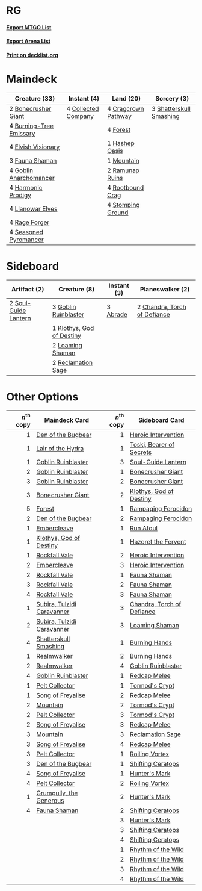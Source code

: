 # RG

#### [Export MTGO List](../collection/RG/RG.txt)
#### [Export Arena List](../collection/RG/RG_arena.txt)
#### [Print on decklist.org](http://decklist.org/?deckmain=2%09Bonecrusher%20Giant%0A4%09Burning-Tree%20Emissary%0A4%09Collected%20Company%0A4%09Cragcrown%20Pathway%0A4%09Elvish%20Visionary%0A3%09Fauna%20Shaman%0A4%09Forest%0A4%09Goblin%20Anarchomancer%0A4%09Harmonic%20Prodigy%0A1%09Hashep%20Oasis%0A4%09Llanowar%20Elves%0A1%09Mountain%0A4%09Rage%20Forger%0A2%09Ramunap%20Ruins%0A4%09Rootbound%20Crag%0A4%09Seasoned%20Pyromancer%0A3%09Shatterskull%20Smashing%0A4%09Stomping%20Ground&deckside=3%09Abrade%0A2%09Chandra,%20Torch%20of%20Defiance%0A3%09Goblin%20Ruinblaster%0A1%09Klothys,%20God%20of%20Destiny%0A2%09Loaming%20Shaman%0A2%09Reclamation%20Sage%0A2%09Soul-Guide%20Lantern)
# Maindeck

|                                          Creature (33)                                           |                                         Instant (4)                                          |                                          Land (20)                                           |                                           Sorcery (3)                                            |
|--------------------------------------------------------------------------------------------------|----------------------------------------------------------------------------------------------|----------------------------------------------------------------------------------------------|--------------------------------------------------------------------------------------------------|
|2 [Bonecrusher Giant](http://gatherer.wizards.com/Pages/Card/Details.aspx?multiverseid=473077)    |4 [Collected Company](http://gatherer.wizards.com/Pages/Card/Details.aspx?multiverseid=394519)|4 [Cragcrown Pathway](http://gatherer.wizards.com/Pages/Card/Details.aspx?multiverseid=491915)|3 [Shatterskull Smashing](http://gatherer.wizards.com/Pages/Card/Details.aspx?multiverseid=491802)|
|4 [Burning-Tree Emissary](http://gatherer.wizards.com/Pages/Card/Details.aspx?multiverseid=426627)|                                                                                              |4 [Forest](http://gatherer.wizards.com/Pages/Card/Details.aspx?multiverseid=439860)           |                                                                                                  |
|4 [Elvish Visionary](http://gatherer.wizards.com/Pages/Card/Details.aspx?multiverseid=175124)     |                                                                                              |1 [Hashep Oasis](http://gatherer.wizards.com/Pages/Card/Details.aspx?multiverseid=430866)     |                                                                                                  |
|3 [Fauna Shaman](http://gatherer.wizards.com/Pages/Card/Details.aspx?multiverseid=205059)         |                                                                                              |1 [Mountain](http://gatherer.wizards.com/Pages/Card/Details.aspx?multiverseid=439859)         |                                                                                                  |
|4 [Goblin Anarchomancer](http://gatherer.wizards.com/Pages/Card/Details.aspx?multiverseid=522276) |                                                                                              |2 [Ramunap Ruins](http://gatherer.wizards.com/Pages/Card/Details.aspx?multiverseid=430870)    |                                                                                                  |
|4 [Harmonic Prodigy](http://gatherer.wizards.com/Pages/Card/Details.aspx?multiverseid=522208)     |                                                                                              |4 [Rootbound Crag](http://gatherer.wizards.com/Pages/Card/Details.aspx?multiverseid=420934)   |                                                                                                  |
|4 [Llanowar Elves](http://gatherer.wizards.com/Pages/Card/Details.aspx?multiverseid=129626)       |                                                                                              |4 [Stomping Ground](http://gatherer.wizards.com/Pages/Card/Details.aspx?multiverseid=405110)  |                                                                                                  |
|4 [Rage Forger](http://gatherer.wizards.com/Pages/Card/Details.aspx?multiverseid=153104)          |                                                                                              |                                                                                              |                                                                                                  |
|4 [Seasoned Pyromancer](http://gatherer.wizards.com/Pages/Card/Details.aspx?multiverseid=464094)  |                                                                                              |                                                                                              |                                                                                                  |


# Sideboard

|                                         Artifact (2)                                          |                                            Creature (8)                                            |                                    Instant (3)                                    |                                           Planeswalker (2)                                            |
|-----------------------------------------------------------------------------------------------|----------------------------------------------------------------------------------------------------|-----------------------------------------------------------------------------------|-------------------------------------------------------------------------------------------------------|
|2 [Soul-Guide Lantern](http://gatherer.wizards.com/Pages/Card/Details.aspx?multiverseid=476488)|3 [Goblin Ruinblaster](http://gatherer.wizards.com/Pages/Card/Details.aspx?multiverseid=180411)     |3 [Abrade](http://gatherer.wizards.com/Pages/Card/Details.aspx?multiverseid=430772)|2 [Chandra, Torch of Defiance](http://gatherer.wizards.com/Pages/Card/Details.aspx?multiverseid=417683)|
|                                                                                               |1 [Klothys, God of Destiny](http://gatherer.wizards.com/Pages/Card/Details.aspx?multiverseid=476471)|                                                                                   |                                                                                                       |
|                                                                                               |2 [Loaming Shaman](http://gatherer.wizards.com/Pages/Card/Details.aspx?multiverseid=405286)         |                                                                                   |                                                                                                       |
|                                                                                               |2 [Reclamation Sage](http://gatherer.wizards.com/Pages/Card/Details.aspx?multiverseid=389651)       |                                                                                   |                                                                                                       |


# Other Options

|*n*<sup>th</sup> copy|                                            Maindeck Card                                            |*n*<sup>th</sup> copy|                                           Sideboard Card                                            |
|--------------------:|-----------------------------------------------------------------------------------------------------|--------------------:|-----------------------------------------------------------------------------------------------------|
|                    1|[Den of the Bugbear](http://gatherer.wizards.com/Pages/Card/Details.aspx?multiverseid=527541)        |                    1|[Heroic Intervention](http://gatherer.wizards.com/Pages/Card/Details.aspx?multiverseid=423776)       |
|                    1|[Lair of the Hydra](http://gatherer.wizards.com/Pages/Card/Details.aspx?multiverseid=527546)         |                    1|[Toski, Bearer of Secrets](http://gatherer.wizards.com/Pages/Card/Details.aspx?multiverseid=503813)  |
|                    1|[Goblin Ruinblaster](http://gatherer.wizards.com/Pages/Card/Details.aspx?multiverseid=180411)        |                    3|[Soul-Guide Lantern](http://gatherer.wizards.com/Pages/Card/Details.aspx?multiverseid=476488)        |
|                    2|[Goblin Ruinblaster](http://gatherer.wizards.com/Pages/Card/Details.aspx?multiverseid=180411)        |                    1|[Bonecrusher Giant](http://gatherer.wizards.com/Pages/Card/Details.aspx?multiverseid=473077)         |
|                    3|[Goblin Ruinblaster](http://gatherer.wizards.com/Pages/Card/Details.aspx?multiverseid=180411)        |                    2|[Bonecrusher Giant](http://gatherer.wizards.com/Pages/Card/Details.aspx?multiverseid=473077)         |
|                    3|[Bonecrusher Giant](http://gatherer.wizards.com/Pages/Card/Details.aspx?multiverseid=473077)         |                    2|[Klothys, God of Destiny](http://gatherer.wizards.com/Pages/Card/Details.aspx?multiverseid=476471)   |
|                    5|[Forest](http://gatherer.wizards.com/Pages/Card/Details.aspx?multiverseid=439860)                    |                    1|[Rampaging Ferocidon](http://gatherer.wizards.com/Pages/Card/Details.aspx?multiverseid=435308)       |
|                    2|[Den of the Bugbear](http://gatherer.wizards.com/Pages/Card/Details.aspx?multiverseid=527541)        |                    2|[Rampaging Ferocidon](http://gatherer.wizards.com/Pages/Card/Details.aspx?multiverseid=435308)       |
|                    1|[Embercleave](http://gatherer.wizards.com/Pages/Card/Details.aspx?multiverseid=473082)               |                    1|[Run Afoul](http://gatherer.wizards.com/Pages/Card/Details.aspx?multiverseid=485524)                 |
|                    1|[Klothys, God of Destiny](http://gatherer.wizards.com/Pages/Card/Details.aspx?multiverseid=476471)   |                    1|[Hazoret the Fervent](http://gatherer.wizards.com/Pages/Card/Details.aspx?multiverseid=426838)       |
|                    1|[Rockfall Vale](http://gatherer.wizards.com/Pages/Card/Details.aspx?multiverseid=535065)             |                    2|[Heroic Intervention](http://gatherer.wizards.com/Pages/Card/Details.aspx?multiverseid=423776)       |
|                    2|[Embercleave](http://gatherer.wizards.com/Pages/Card/Details.aspx?multiverseid=473082)               |                    3|[Heroic Intervention](http://gatherer.wizards.com/Pages/Card/Details.aspx?multiverseid=423776)       |
|                    2|[Rockfall Vale](http://gatherer.wizards.com/Pages/Card/Details.aspx?multiverseid=535065)             |                    1|[Fauna Shaman](http://gatherer.wizards.com/Pages/Card/Details.aspx?multiverseid=205059)              |
|                    3|[Rockfall Vale](http://gatherer.wizards.com/Pages/Card/Details.aspx?multiverseid=535065)             |                    2|[Fauna Shaman](http://gatherer.wizards.com/Pages/Card/Details.aspx?multiverseid=205059)              |
|                    4|[Rockfall Vale](http://gatherer.wizards.com/Pages/Card/Details.aspx?multiverseid=535065)             |                    3|[Fauna Shaman](http://gatherer.wizards.com/Pages/Card/Details.aspx?multiverseid=205059)              |
|                    1|[Subira, Tulzidi Caravanner](http://gatherer.wizards.com/Pages/Card/Details.aspx?multiverseid=485485)|                    3|[Chandra, Torch of Defiance](http://gatherer.wizards.com/Pages/Card/Details.aspx?multiverseid=417683)|
|                    2|[Subira, Tulzidi Caravanner](http://gatherer.wizards.com/Pages/Card/Details.aspx?multiverseid=485485)|                    3|[Loaming Shaman](http://gatherer.wizards.com/Pages/Card/Details.aspx?multiverseid=405286)            |
|                    4|[Shatterskull Smashing](http://gatherer.wizards.com/Pages/Card/Details.aspx?multiverseid=491802)     |                    1|[Burning Hands](http://gatherer.wizards.com/Pages/Card/Details.aspx?multiverseid=527422)             |
|                    1|[Realmwalker](http://gatherer.wizards.com/Pages/Card/Details.aspx?multiverseid=503804)               |                    2|[Burning Hands](http://gatherer.wizards.com/Pages/Card/Details.aspx?multiverseid=527422)             |
|                    2|[Realmwalker](http://gatherer.wizards.com/Pages/Card/Details.aspx?multiverseid=503804)               |                    4|[Goblin Ruinblaster](http://gatherer.wizards.com/Pages/Card/Details.aspx?multiverseid=180411)        |
|                    4|[Goblin Ruinblaster](http://gatherer.wizards.com/Pages/Card/Details.aspx?multiverseid=180411)        |                    1|[Redcap Melee](http://gatherer.wizards.com/Pages/Card/Details.aspx?multiverseid=473097)              |
|                    1|[Pelt Collector](http://gatherer.wizards.com/Pages/Card/Details.aspx?multiverseid=452891)            |                    1|[Tormod's Crypt](http://gatherer.wizards.com/Pages/Card/Details.aspx?multiverseid=389723)            |
|                    1|[Song of Freyalise](http://gatherer.wizards.com/Pages/Card/Details.aspx?multiverseid=443067)         |                    2|[Redcap Melee](http://gatherer.wizards.com/Pages/Card/Details.aspx?multiverseid=473097)              |
|                    2|[Mountain](http://gatherer.wizards.com/Pages/Card/Details.aspx?multiverseid=439859)                  |                    2|[Tormod's Crypt](http://gatherer.wizards.com/Pages/Card/Details.aspx?multiverseid=389723)            |
|                    2|[Pelt Collector](http://gatherer.wizards.com/Pages/Card/Details.aspx?multiverseid=452891)            |                    3|[Tormod's Crypt](http://gatherer.wizards.com/Pages/Card/Details.aspx?multiverseid=389723)            |
|                    2|[Song of Freyalise](http://gatherer.wizards.com/Pages/Card/Details.aspx?multiverseid=443067)         |                    3|[Redcap Melee](http://gatherer.wizards.com/Pages/Card/Details.aspx?multiverseid=473097)              |
|                    3|[Mountain](http://gatherer.wizards.com/Pages/Card/Details.aspx?multiverseid=439859)                  |                    3|[Reclamation Sage](http://gatherer.wizards.com/Pages/Card/Details.aspx?multiverseid=389651)          |
|                    3|[Song of Freyalise](http://gatherer.wizards.com/Pages/Card/Details.aspx?multiverseid=443067)         |                    4|[Redcap Melee](http://gatherer.wizards.com/Pages/Card/Details.aspx?multiverseid=473097)              |
|                    3|[Pelt Collector](http://gatherer.wizards.com/Pages/Card/Details.aspx?multiverseid=452891)            |                    1|[Roiling Vortex](http://gatherer.wizards.com/Pages/Card/Details.aspx?multiverseid=491797)            |
|                    3|[Den of the Bugbear](http://gatherer.wizards.com/Pages/Card/Details.aspx?multiverseid=527541)        |                    1|[Shifting Ceratops](http://gatherer.wizards.com/Pages/Card/Details.aspx?multiverseid=466948)         |
|                    4|[Song of Freyalise](http://gatherer.wizards.com/Pages/Card/Details.aspx?multiverseid=443067)         |                    1|[Hunter's Mark](http://gatherer.wizards.com/Pages/Card/Details.aspx?multiverseid=527475)             |
|                    4|[Pelt Collector](http://gatherer.wizards.com/Pages/Card/Details.aspx?multiverseid=452891)            |                    2|[Roiling Vortex](http://gatherer.wizards.com/Pages/Card/Details.aspx?multiverseid=491797)            |
|                    1|[Grumgully, the Generous](http://gatherer.wizards.com/Pages/Card/Details.aspx?multiverseid=473154)   |                    2|[Hunter's Mark](http://gatherer.wizards.com/Pages/Card/Details.aspx?multiverseid=527475)             |
|                    4|[Fauna Shaman](http://gatherer.wizards.com/Pages/Card/Details.aspx?multiverseid=205059)              |                    2|[Shifting Ceratops](http://gatherer.wizards.com/Pages/Card/Details.aspx?multiverseid=466948)         |
|                     |                                                                                                     |                    3|[Hunter's Mark](http://gatherer.wizards.com/Pages/Card/Details.aspx?multiverseid=527475)             |
|                     |                                                                                                     |                    3|[Shifting Ceratops](http://gatherer.wizards.com/Pages/Card/Details.aspx?multiverseid=466948)         |
|                     |                                                                                                     |                    4|[Shifting Ceratops](http://gatherer.wizards.com/Pages/Card/Details.aspx?multiverseid=466948)         |
|                     |                                                                                                     |                    1|[Rhythm of the Wild](http://gatherer.wizards.com/Pages/Card/Details.aspx?multiverseid=457345)        |
|                     |                                                                                                     |                    2|[Rhythm of the Wild](http://gatherer.wizards.com/Pages/Card/Details.aspx?multiverseid=457345)        |
|                     |                                                                                                     |                    3|[Rhythm of the Wild](http://gatherer.wizards.com/Pages/Card/Details.aspx?multiverseid=457345)        |
|                     |                                                                                                     |                    4|[Rhythm of the Wild](http://gatherer.wizards.com/Pages/Card/Details.aspx?multiverseid=457345)        |

